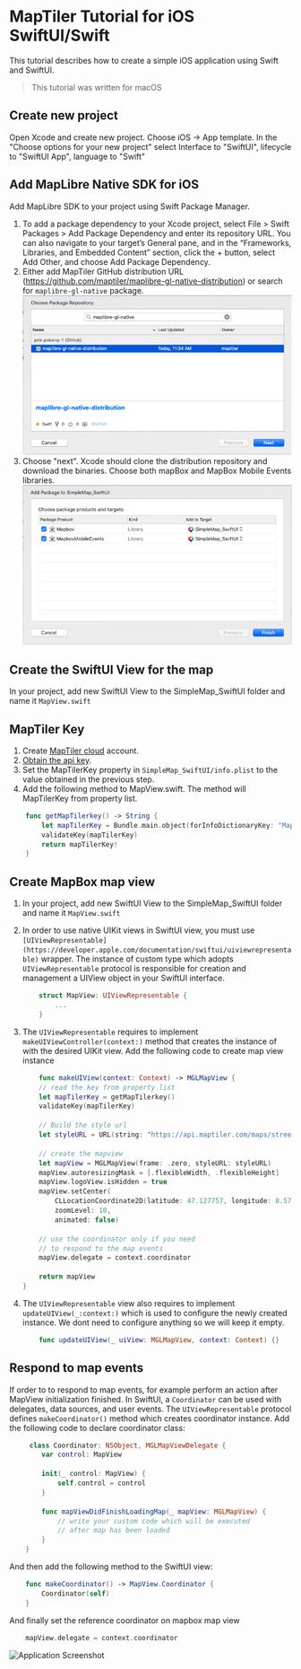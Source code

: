 # MapTiler Tutorial for iOS SwiftUI/Swift

This tutorial describes how to create a simple iOS application using Swift and SwiftUI.

> This tutorial was written for macOS

## Create new project

Open Xcode and create new project. Choose iOS -> App template. In the "Choose options for your new project" select Interface to "SwiftUI", lifecycle to "SwiftUI App", language to "Swift"

## Add MapLibre Native SDK for iOS

Add MapLibre SDK to your project using Swift Package Manager.

1. To add a package dependency to your Xcode project, select File > Swift Packages > Add Package Dependency and enter its repository URL. You can also navigate to your target’s General pane, and in the “Frameworks, Libraries, and Embedded Content” section, click the + button, select Add Other, and choose Add Package Dependency.
1. Either add MapTiler GitHub distribution URL (https://github.com/maptiler/maplibre-gl-native-distribution) or search for `maplibre-gl-native` package.
![SwiftPackage1](SwiftPackage1.png "Searching for Swift Package")
1. Choose "next". Xcode should clone the distribution repository and download the binaries. Choose both mapBox and MapBox Mobile Events libraries.
![SwiftPackage2](SwiftPackage2.png "Add binaries")

## Create the SwiftUI View for the map

In your project, add new SwiftUI View to the SimpleMap_SwiftUI folder and name it `MapView.swift`

## MapTiler Key

1. Create [MapTiler cloud](https://www.maptiler.com/cloud/) account.
1. [Obtain the api key](https://cloud.maptiler.com/account/keys).
1. Set the MapTilerKey property in `SimpleMap_SwiftUI/info.plist` to the value obtained in the previous step.
1. Add the following method to MapView.swift. The method will MapTilerKey from property list.

```swift
    func getMapTilerkey() -> String {
        let mapTilerKey = Bundle.main.object(forInfoDictionaryKey: "MapTilerKey") as? String
        validateKey(mapTilerKey)
        return mapTilerKey!
    }
```

## Create MapBox map view

1. In your project, add new SwiftUI View to the SimpleMap_SwiftUI folder and name it `MapView.swift`
1. In order to use native UIKit views in SwiftUI view, you must use `[UIViewRepresentable](https://developer.apple.com/documentation/swiftui/uiviewrepresentable)` wrapper. The instance of custom type which adopts `UIViewRepresentable` protocol is responsible for creation and management a UIView object in your SwiftUI interface.

    ```swift
        struct MapView: UIViewRepresentable {
            ...
        }
    ```

1. The `UIViewRepresentable` requires to implement `makeUIViewController(context:)` method that creates the instance of with the desired UIKit view. Add the following code to create map view instance

    ```swift
        func makeUIView(context: Context) -> MGLMapView {
        // read the key from property list
        let mapTilerKey = getMapTilerkey()
        validateKey(mapTilerKey)
        
        // Build the style url
        let styleURL = URL(string: "https://api.maptiler.com/maps/streets/style.json?key=\(mapTilerKey)")
        
        // create the mapview
        let mapView = MGLMapView(frame: .zero, styleURL: styleURL)
        mapView.autoresizingMask = [.flexibleWidth, .flexibleHeight]
        mapView.logoView.isHidden = true
        mapView.setCenter(
            CLLocationCoordinate2D(latitude: 47.127757, longitude: 8.579139),
            zoomLevel: 10,
            animated: false)
        
        // use the coordinator only if you need
        // to respond to the map events
        mapView.delegate = context.coordinator
        
        return mapView
    }
    ```

1. The `UIViewRepresentable` view also requires to implement `updateUIView(_:context:)` which is used to configure the newly created instance. We dont need to configure anything so we will keep it empty.

    ```swift
        func updateUIView(_ uiView: MGLMapView, context: Context) {}
    ```


## Respond to map events

If order to to respond to map events, for example perform an action after MapView initialization finished. In SwiftUI, a `Coordinator` can be used with delegates, data sources, and user events. The `UIViewRepresentable` protocol defines `makeCoordinator()` method which creates coordinator instance. Add the following code to declare coordinator class:

```swift
     class Coordinator: NSObject, MGLMapViewDelegate {
        var control: MapView
        
        init(_ control: MapView) {
            self.control = control
        }

        func mapViewDidFinishLoadingMap(_ mapView: MGLMapView) {
            // write your custom code which will be executed
            // after map has been loaded
        }
    }
```

And then add the following method to the SwiftUI view:

```swift
    func makeCoordinator() -> MapView.Coordinator {
        Coordinator(self)
    }
```

And finally set the reference coordinator on mapbox map view

```swift
    mapView.delegate = context.coordinator
```

![Application Screenshot](SimpleMap_SwiftUI.png "Application Screenshot")
